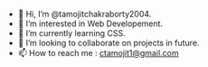 - 👋 Hi, I’m @tamojitchakraborty2004.
- 👀 I’m interested in Web Developement.
- 🌱 I’m currently learning CSS.
- 💞️ I’m looking to collaborate on projects in future.
- 📫 How to reach me : ctamojit1@gmail.com

<!---
tamojitchakraborty2004/tamojitchakraborty2004 is a ✨ special ✨ repository because its `README.md` (this file) appears on your GitHub profile.
You can click the Preview link to take a look at your changes.
--->
